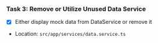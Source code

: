 ### Task 3: Remove or Utilize Unused Data Service
- [x] Either display mock data from DataService or remove it
- Location: `src/app/services/data.service.ts`
